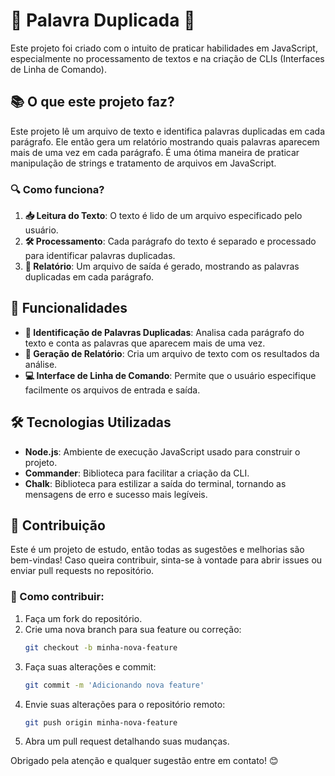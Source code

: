 # 🌟 Palavra Duplicada 🌟

Este projeto foi criado com o intuito de praticar habilidades em JavaScript, especialmente no processamento de textos e na criação de CLIs (Interfaces de Linha de Comando).

## 📚 O que este projeto faz?

Este projeto lê um arquivo de texto e identifica palavras duplicadas em cada parágrafo. Ele então gera um relatório mostrando quais palavras aparecem mais de uma vez em cada parágrafo. É uma ótima maneira de praticar manipulação de strings e tratamento de arquivos em JavaScript.

### 🔍 Como funciona?

1. **📥 Leitura do Texto**: O texto é lido de um arquivo especificado pelo usuário.
2. **🛠️ Processamento**: Cada parágrafo do texto é separado e processado para identificar palavras duplicadas.
3. **📄 Relatório**: Um arquivo de saída é gerado, mostrando as palavras duplicadas em cada parágrafo.

## 🚀 Funcionalidades

- **🔄 Identificação de Palavras Duplicadas**: Analisa cada parágrafo do texto e conta as palavras que aparecem mais de uma vez.
- **📝 Geração de Relatório**: Cria um arquivo de texto com os resultados da análise.
- **💻 Interface de Linha de Comando**: Permite que o usuário especifique facilmente os arquivos de entrada e saída.

## 🛠️ Tecnologias Utilizadas

- **Node.js**: Ambiente de execução JavaScript usado para construir o projeto.
- **Commander**: Biblioteca para facilitar a criação da CLI.
- **Chalk**: Biblioteca para estilizar a saída do terminal, tornando as mensagens de erro e sucesso mais legíveis.

## 🤝 Contribuição

Este é um projeto de estudo, então todas as sugestões e melhorias são bem-vindas! Caso queira contribuir, sinta-se à vontade para abrir issues ou enviar pull requests no repositório.

### 🌟 Como contribuir:

1. Faça um fork do repositório.
2. Crie uma nova branch para sua feature ou correção:
    ```bash
    git checkout -b minha-nova-feature
    ```
3. Faça suas alterações e commit:
    ```bash
    git commit -m 'Adicionando nova feature'
    ```
4. Envie suas alterações para o repositório remoto:
    ```bash
    git push origin minha-nova-feature
    ```
5. Abra um pull request detalhando suas mudanças.

Obrigado pela atenção e qualquer sugestão entre em contato! 😊

